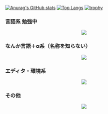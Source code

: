 <!--
**NEKOsuzuki0508/NEKOsuzuki0508** is a ✨ _special_ ✨ repository because its `README.md` (this file) appears on your GitHub profile.

Here are some ideas to get you started:

-->
[![Anurag's GitHub stats](https://github-readme-stats.vercel.app/api?username=NEKOsuzuki0508&theme=one_dark_pro)](https://github.com/anuraghazra/github-readme-stats)
[![Top Langs](https://github-readme-stats.vercel.app/api/top-langs/?username=NEKOsuzuki&langs_count=8&hide=html,css&layout=compact)](https://github.com/anuraghazra/github-readme-stats)
[![trophy](https://github-profile-trophy.vercel.app/?username=NEKOsuzuki0508)](https://github.com/ryo-ma/github-profile-trophy)
<h3>言語系 勉強中</h3>
<p align="center">
  <a href="https://skillicons.dev">
    <img src="https://skillicons.dev/icons?i=py,js,html,css,cpp&theme=light" />
  </a>
</p>
<h3>なんか言語＋α系（名称を知らない）</h3>
<p align="center">
  <a href="https://skillicons.dev">
    <img src="https://skillicons.dev/icons?i=discord,arduino,vscode&theme=light" />
  </a>
</p>
<h3>エディタ・環境系</h3>
<p align="center">
  <a href="https://skillicons.dev">
    <img src="https://skillicons.dev/icons?i=arduino,git,raspberrypi,unity,visualstudio,vscode,anaconda&theme=light" />
  </a>
</p>
<h3>その他</h3>
<p align="center">
  <a href="https://skillicons.dev">
    <img src="https://skillicons.dev/icons?i=discord,github,linux,raspberrypi,ubuntu,wordpress,twitter&theme=light" />
  </a>
</p>
